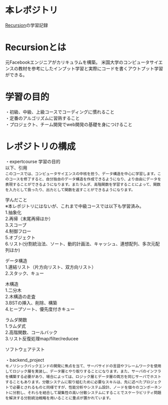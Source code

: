 # 本レポジトリ
[Recursion](https://recursionist.io/)の学習記録

# Recursionとは
元Facebookエンジニアがカリキュラムを構築。
米国大学のコンピュータサイエンスの教材を参考にしたインプット学習と実際にコードを書くアウトプット学習ができる。


# 学習の目的
・初級、中級、上級コースでコーディングに慣れること</br>
・定番のアルゴリズムに習熟すること</br>
・プロジェクト、チーム開発でweb開発の基礎を身につけること</br>

# レポジトリの構成
・expertcourse
学習の目的</br>
以下、引用</br>
```このコースでは、コンピュータサイエンスの中核を担う、データ構造を中心に学習します。このコースを修了すると、自分独自のデータ構造を作成できるようになり、より自由にデータを表現することができるようになります。またラムダ、高階関数を学習することによって、関数を入力として扱ったり、出力として関数を返すことができるようになります。```

学んだこと</br>
※本レポジトリにはないが、これまで中級コースでは以下も学習済み。</br>
1.抽象化</br>
2.再帰（末尾再帰ほか）</br>
3.スコープ</br>
4.制御フロー</br>
5.オブジェクト</br>
6.リスト(分割統治法、ソート、動的計画法、キャッシュ、連想配列、多次元配列ほか)</br>

データ構造</br>
1.連結リスト（片方向リスト、双方向リスト）</br>
2.スタック、キュー</br>

木構造</br>
1.二分木</br>
2.木構造の走査</br>
3.BSTの挿入、削除、構築</br>
4.ヒープソート、優先度付きキュー</br>


ラムダ関数</br>
1.ラムダ式</br>
2.高階関数、コールバック</br>
3.リスト反復処理map/filter/reducee</br>


ソフトウェアテスト</br>

・backend_project</br>
```モノリシックバックエンドの開発に焦点を当て、サーバサイドの言語やフレームワークを使用してロジック層を実装し、データ層とやり取りすることになります。また、サーバのインフラを構築する必要があり、場合によっては、ロジック層とデータ層の両方を同じサーバでホストすることもあります。分散システムに取り組むために必要なスキルは、先に述べたプロジェクトで必要とされるものと同様ですが、性能分析やシステム設計、ノードを個々のコンポーネントに分割し、それらを結合して凝集性の高い分散システムにすることでスケーラビリティ問題を解決する分割統治戦略を用いることに重点が置かれています。```
